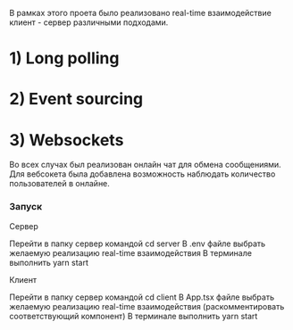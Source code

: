 В рамках этого проета было реализовано real-time взаимодействие клиент - сервер различными подходами.

# 1) Long polling
# 2) Event sourcing
# 3) Websockets

Во всех случах был реализован онлайн чат для обмена сообщениями.
Для вебсокета была добавлена возможность наблюдать количество пользователей в онлайне.

### Запуск

Сервер

Перейти в папку сервер командой cd server
В .env файле выбрать желаемую реализацию real-time взаимодействия
В терминале выполнить yarn start

Клиент
    
Перейти в папку сервер командой cd client
В App.tsx файле выбрать желаемую реализацию real-time взаимодействия (раскомментировать соответствующий компонент)
В терминале выполнить yarn start
